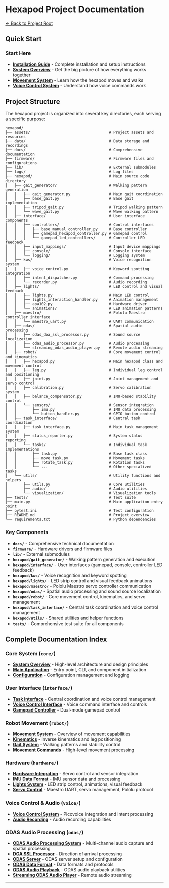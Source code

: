 # Hexapod Project Documentation

[← Back to Project Root](../README.md)

## Quick Start

### **Start Here**
- **[Installation Guide](../INSTALL.md)** - Complete installation and setup instructions
- **[System Overview](core/system_overview.md)** - Get the big picture of how everything works together
- **[Movement System](robot/movement_system.md)** - Learn how the hexapod moves and walks
- **[Voice Control System](voice/voice_control_system.md)** - Understand how voice commands work

## Project Structure

The hexapod project is organized into several key directories, each serving a specific purpose:

```
hexapod/
├── assets/                                   # Project assets and resources
├── data/                                     # Data storage and recordings
├── docs/                                     # Comprehensive documentation
├── firmware/                                 # Firmware files and configurations
├── lib/                                      # External submodules
├── logs/                                     # Log files
├── hexapod/                                  # Main source code directory
│   ├── gait_generator/                       # Walking pattern generation
│   │   ├── gait_generator.py                 # Main gait coordination
│   │   ├── base_gait.py                      # Base gait implementation
│   │   ├── tripod_gait.py                    # Tripod walking pattern
│   │   └── wave_gait.py                      # Wave walking pattern
│   ├── interface/                            # User interface components
│   │   ├── controllers/                      # Control interfaces
│   │   │   ├── base_manual_controller.py     # Base controller
│   │   │   ├── gamepad_hexapod_controller.py # Gamepad control
│   │   │   └── gamepad_led_controllers/      # Controller LED feedback
│   │   ├── input_mappings/                   # Input device mappings
│   │   ├── console/                          # Console interface
│   │   └── logging/                          # Logging system
│   ├── kws/                                  # Voice recognition system
│   │   ├── voice_control.py                  # Keyword spotting integration
│   │   ├── intent_dispatcher.py              # Command processing
│   │   └── recorder.py                       # Audio recording
│   ├── lights/                               # LED control and visual feedback
│   │   ├── lights.py                         # Main LED control
│   │   ├── lights_interaction_handler.py     # Animation management
│   │   ├── apa102.py                         # Hardware driver
│   │   └── animations/                       # LED animation patterns
│   ├── maestro/                              # Pololu Maestro controller interface
│   │   └── maestro_uart.py                   # UART communication
│   ├── odas/                                 # Spatial audio processing
│   │   ├── odas_doa_ssl_processor.py         # Sound source localization
│   │   ├── odas_audio_processor.py           # Audio processing
│   │   └── streaming_odas_audio_player.py    # Remote audio streaming
│   ├── robot/                                # Core movement control and kinematics
│   │   ├── hexapod.py                        # Main hexapod class and movement control
│   │   ├── leg.py                            # Individual leg control and positioning
│   │   ├── joint.py                          # Joint management and servo control
│   │   ├── calibration.py                    # Servo calibration system
│   │   ├── balance_compensator.py            # IMU-based stability control
│   │   └── sensors/                          # Sensor integration
│   │       ├── imu.py                        # IMU data processing
│   │       └── button_handler.py             # GPIO button control
│   ├── task_interface/                       # Central task coordination
│   │   ├── task_interface.py                 # Main task management system
│   │   ├── status_reporter.py                # System status reporting
│   │   └── tasks/                            # Individual task implementations
│   │       ├── task.py                       # Base task class
│   │       ├── move_task.py                  # Movement tasks
│   │       ├── rotate_task.py                # Rotation tasks
│   │       └── ...                           # Other specialized tasks
│   └── utils/                                # Utility functions and helpers
│       ├── utils.py                          # Core utilities
│       ├── audio/                            # Audio utilities
│       └── visualization/                    # Visualization tools
├── tests/                                    # Test suite
├── main.py                                   # Main application entry point
├── pytest.ini                                # Test configuration
├── README.md                                 # Project overview
└── requirements.txt                          # Python dependencies
```

### Key Components

- **`docs/`** - Comprehensive technical documentation
- **`firmware/`** - Hardware drivers and firmware files
- **`lib/`** - External submodules
- **`hexapod/gait_generator/`** - Walking pattern generation and execution
- **`hexapod/interface/`** - User interfaces (gamepad, console, controller LED feedback)
- **`hexapod/kws/`** - Voice recognition and keyword spotting
- **`hexapod/lights/`** - LED strip control and visual feedback animations
- **`hexapod/maestro/`** - Pololu Maestro servo controller communication
- **`hexapod/odas/`** - Spatial audio processing and sound source localization
- **`hexapod/robot/`** - Core movement control, kinematics, and servo management
- **`hexapod/task_interface/`** - Central task coordination and voice control management
- **`hexapod/utils/`** - Shared utilities and helper functions
- **`tests/`** - Comprehensive test suite for all components

## Complete Documentation Index

### **Core System** (`core/`)
- **[System Overview](core/system_overview.md)** - High-level architecture and design principles
- **[Main Application](core/main_application.md)** - Entry point, CLI, and component initialization
- **[Configuration](core/configuration.md)** - Configuration management and logging

### **User Interface** (`interface/`)
- **[Task Interface](interface/task_interface.md)** - Central coordination and voice control management
- **[Voice Control Interface](interface/voice_control_interface.md)** - Voice command interface and controls
- **[Gamepad Controller](interface/gamepad_controller.md)** - Dual-mode gamepad control

### **Robot Movement** (`robot/`)
- **[Movement System](robot/movement_system.md)** - Overview of movement capabilities
- **[Kinematics](robot/kinematics.md)** - Inverse kinematics and leg positioning
- **[Gait System](robot/gait_system.md)** - Walking patterns and stability control
- **[Movement Commands](robot/movement_commands.md)** - High-level movement processing

### **Hardware** (`hardware/`)
- **[Hardware Integration](hardware/hardware_integration.md)** - Servo control and sensor integration
- **[IMU Data Format](hardware/imu_data_format.md)** - IMU sensor data and processing
- **[Lights System](hardware/lights_system.md)** - LED strip control, animations, visual feedback
- **[Servo Control](hardware/servo_control.md)** - Maestro UART, servo management, Pololu protocol

### **Voice Control & Audio** (`voice/`)
- **[Voice Control System](voice/voice_control_system.md)** - Picovoice integration and intent processing
- **[Audio Recording](voice/audio_recording.md)** - Audio recording capabilities

### **ODAS Audio Processing** (`odas/`)
- **[ODAS Audio Processing System](odas/odas_audio_processing.md)** - Multi-channel audio capture and spatial processing
- **[DOA SSL Processor](odas/doa_ssl_processor.md)** - Direction of arrival processing
- **[ODAS Server](odas/odas_server.md)** - ODAS server setup and configuration
- **[ODAS Data Format](odas/odas_data_format.md)** - Data formats and protocols
- **[ODAS Audio Playback](odas/odas_audio_playback.md)** - ODAS audio playback utilities
- **[Streaming ODAS Audio Player](odas/streaming_odas_audio_player.md)** - Remote audio streaming

---
